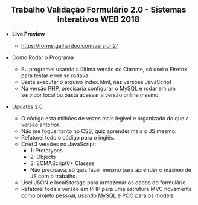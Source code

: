 <h2 align="center">
  Trabalho Validação Formulário 2.0 - Sistemas Interativos WEB 2018
 </h2>

 - <strong>Live Preview</strong>
    - https://forms.galhardoo.com/version2/

 - Como Rodar o Programa
    - Eu programei usando a última versão do Chrome, só usei o Firefox para testar e ver se rodava.
    - Basta executar o arquivo index.html, nas versões JavaScript
    - Na versão PHP, precisaria configurar o MySQL e rodar em um servidor local ou basta acessar a versão online mesmo.
 
 - Updates 2.0
    - O código esta milhões de vezes mais legível e organizado do que a versão anterior.
    - Não me foquei tanto no CSS, quiz aprender mais o JS mesmo.
    - Refatorei todo o código para o inglês.
    - Criei 3 versões no JavaScript:
       - 1: Prototypes
       - 2: Objects
       - 3: ECMAScript6+ Classes
       - Não precisava, só quiz fazer mesmo para aprender o máximo de JS com o trabalho.
    - Usei JSON e localStorage para armazenar os dados do formulário
    - Refatorei toda a versão em PHP para uma estrutura MVC novamente como projeto pessoal, usando MySQL e POO para os models.
